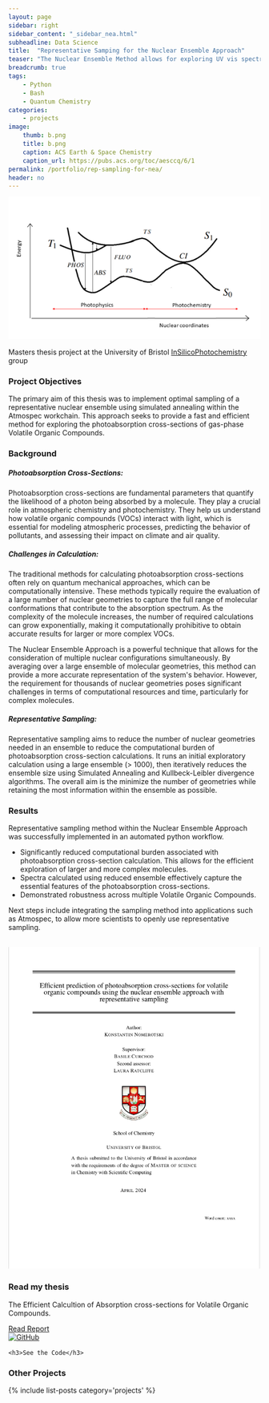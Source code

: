 ```yaml
---
layout: page
sidebar: right
sidebar_content: "_sidebar_nea.html"
subheadline: Data Science
title:  "Representative Samping for the Nuclear Ensemble Approach"
teaser: "The Nuclear Ensemble Method allows for exploring UV vis spectroscopy properties of small molecules accurately, however, it suffers from high computational burden due to large ensemble sizes, which become increasingly limiting with larger, more complex organic compounds. As such, methods for reducing intensity of calculations have been proposed. The Representative sampling method, aiming to reduce the subset while maintaining a high quality spectrum, was implemented as an automated workflow using Python."
breadcrumb: true
tags:
    - Python
    - Bash
    - Quantum Chemistry
categories:
    - projects
image:
    thumb: b.png
    title: b.png
    caption: ACS Earth & Space Chemistry
    caption_url: https://pubs.acs.org/toc/aesccq/6/1
permalink: /portfolio/rep-sampling-for-nea/
header: no
---
```


<img src="../../images/a.png">

Masters thesis project at the University of Bristol <a href="https://in-silico-photochem.com/">InSilicoPhotochemistry</a> group

<h3>Project Objectives</h3>

The primary aim of this thesis was to implement optimal sampling of a representative nuclear ensemble using simulated annealing within the Atmospec workchain. This approach seeks to provide a fast and efficient method for exploring the photoabsorption cross-sections of gas-phase Volatile Organic Compounds.

<h3>Background</h3>

<h5>Photoabsorption Cross-Sections:</h5> 

Photoabsorption cross-sections are fundamental parameters that quantify the likelihood of a photon being absorbed by a molecule. They play a crucial role in atmospheric chemistry and photochemistry. They help us understand how volatile organic compounds (VOCs) interact with light, which is essential for modeling atmospheric processes, predicting the behavior of pollutants, and assessing their impact on climate and air quality.

<h5>Challenges in Calculation:</h5> 

The traditional methods for calculating photoabsorption cross-sections often rely on quantum mechanical approaches, which can be computationally intensive. These methods typically require the evaluation of a large number of nuclear geometries to capture the full range of molecular conformations that contribute to the absorption spectrum. As the complexity of the molecule increases, the number of required calculations can grow exponentially, making it computationally prohibitive to obtain accurate results for larger or more complex VOCs.

The Nuclear Ensemble Approach is a powerful technique that allows for the consideration of multiple nuclear configurations simultaneously. By averaging over a large ensemble of molecular geometries, this method can provide a more accurate representation of the system's behavior. However, the requirement for thousands of nuclear geometries poses significant challenges in terms of computational resources and time, particularly for complex molecules.

<h5>Representative Sampling:</h5>

Representative sampling aims to reduce the number of nuclear geometries needed in an ensemble to reduce the computational burden of photoabsorption cross-section calculations. It runs an initial exploratory calculation using a large ensemble (> 1000), then iteratively reduces the ensemble size using Simulated Annealing and Kullbeck-Leibler divergence algorithms. The overall aim is the minimize the number of geometries while retaining the most information within the ensemble as possible.

<h3>Results</h3>

Representative sampling method within the Nuclear Ensemble Approach was successfully implemented in an automated python workflow. 

<ul>
<li>Significantly reduced computational burden associated with photoabsorption cross-section calculation. This allows for the efficient exploration of larger and more complex molecules.</li>
<li>Spectra calculated using reduced ensemble effectively capture the essential features of the photoabsorption cross-sections.</li>
<li>Demonstrated robustness across multiple Volatile Organic Compounds.</li>
</ul>

Next steps include integrating the sampling method into applications such as Atmospec, to allow more scientists to openly use representative sampling. 
<!--more-->

<br>
<div class="widget-grid">
  <div class="widget">
    <img src="../../images/report_repsample.png" alt="Read my thesis" class="widget-image" />
    <h3>Read my thesis</h3>
    <p>The Efficient Calcultion of Absorption cross-sections for Volatile Organic Compounds.</p>
    <a href="thesis-report" class="call-to-action">Read Report</a>
  </div>

  <div class="widget">
    <a href="https://github.com/kon-218/LaunchNEM" target="_blank">
  <img src="https://github.githubassets.com/images/modules/logos_page/GitHub-Mark.png" alt="GitHub" style="width:40px; height:40px;">
</a>

    <h3>See the Code</h3>
  </div>
</div>

<h3>Other Projects</h3>
{% include list-posts category='projects' %}

